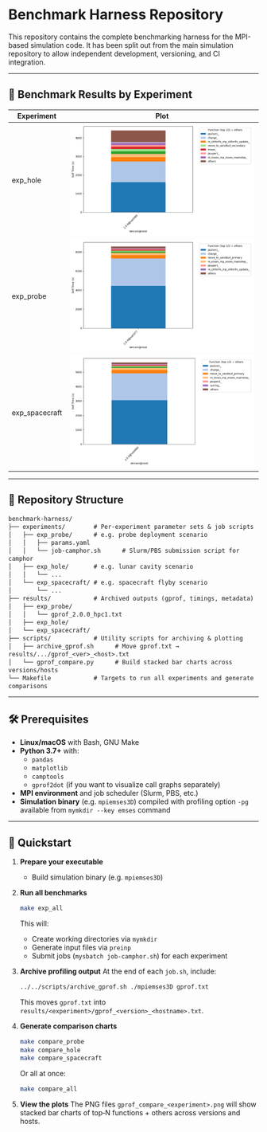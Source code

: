 # Benchmark Harness Repository

This repository contains the complete benchmarking harness for the MPI-based simulation code. It has been split out from the main simulation repository to allow independent development, versioning, and CI integration.

---

## 🚀 Benchmark Results by Experiment

| Experiment       | Plot                                           |
|------------------|------------------------------------------------|
| exp_hole         | ![hole](results/exp_hole/gprof_compare_hole.png)          |
| exp_probe        | ![probe](results/exp_probe/gprof_compare_probe.png)       |
| exp_spacecraft   | ![spacecraft](results/exp_spacecraft/gprof_compare_spacecraft.png) |

---

## 📂 Repository Structure

```
benchmark-harness/
├── experiments/        # Per-experiment parameter sets & job scripts
│   ├── exp_probe/      # e.g. probe deployment scenario
│   │   ├── params.yaml
│   │   └── job-camphor.sh      # Slurm/PBS submission script for camphor
│   ├── exp_hole/       # e.g. lunar cavity scenario
│   │   └── ...
│   └── exp_spacecraft/ # e.g. spacecraft flyby scenario
│       └── ...
├── results/            # Archived outputs (gprof, timings, metadata)
│   ├── exp_probe/
│   │   └── gprof_2.0.0_hpc1.txt
│   ├── exp_hole/
│   └── exp_spacecraft/
├── scripts/            # Utility scripts for archiving & plotting
│   ├── archive_gprof.sh      # Move gprof.txt → results/.../gprof_<ver>_<host>.txt
│   └── gprof_compare.py      # Build stacked bar charts across versions/hosts
└── Makefile            # Targets to run all experiments and generate comparisons
```

---

## 🛠 Prerequisites

* **Linux/macOS** with Bash, GNU Make
* **Python 3.7+** with:
  * `pandas`
  * `matplotlib`
  * `camptools`
  * `gprof2dot` (if you want to visualize call graphs separately)
* **MPI environment** and job scheduler (Slurm, PBS, etc.)
* **Simulation binary** (e.g. `mpiemses3D`) compiled with profiling option `-pg` available from `mymkdir --key emses` command

---

## 🚀 Quickstart

1. **Prepare your executable**

   * Build simulation binary (e.g. `mpiemses3D`)

2. **Run all benchmarks**

   ```bash
   make exp_all
   ```

   This will:

   * Create working directories via `mymkdir`
   * Generate input files via `preinp`
   * Submit jobs (`mysbatch job-camphor.sh`) for each experiment

3. **Archive profiling output**
   At the end of each `job.sh`, include:

   ```bash
   ../../scripts/archive_gprof.sh ./mpiemses3D gprof.txt
   ```

   This moves `gprof.txt` into `results/<experiment>/gprof_<version>_<hostname>.txt`.

4. **Generate comparison charts**

   ```bash
   make compare_probe
   make compare_hole
   make compare_spacecraft
   ```

   Or all at once:

   ```bash
   make compare_all
   ```

5. **View the plots**
   The PNG files `gprof_compare_<experiment>.png` will show stacked bar charts of top‑N functions + others across versions and hosts.

